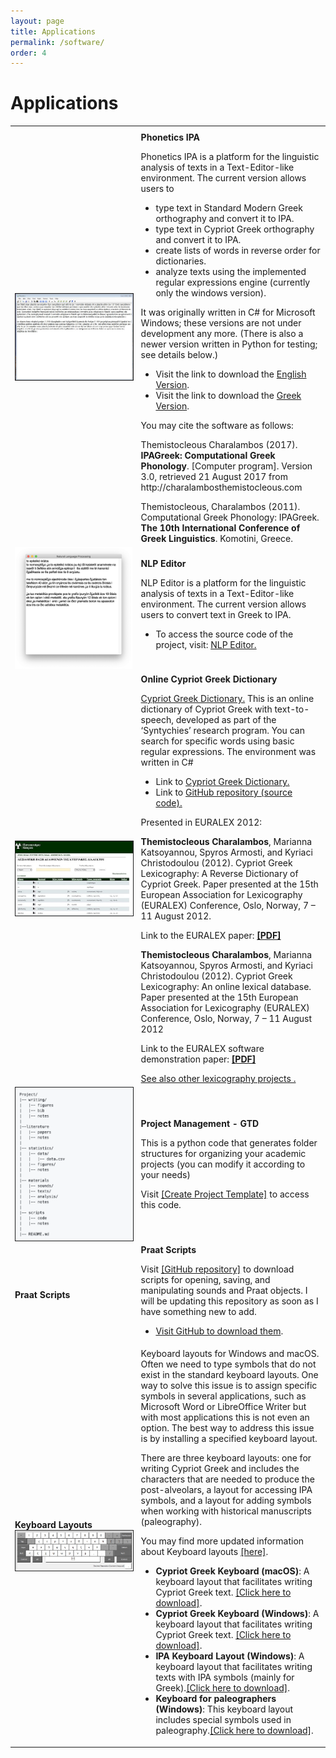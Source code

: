 ```yaml
---
layout: page
title: Applications
permalink: /software/
order: 4
---
```

<h1>Applications</h1>
<table>
    <tr>
        <th width="40%"></th>
        <th width="60%"></th>
    </tr>
    <tr>
        <td><a href="https://github.com/themistocleous/IPA_English"><img src="/img/img_papers/englishipa.jpg"  border="1" alt="IPA4"/></a></td>
        <td><strong>Phonetics IPA</strong><p></p>Phonetics IPA is a platform for the linguistic analysis of texts in a Text-Editor-like environment. The current version allows users to<p></p>
        <ul>
            <li>type text in Standard Modern Greek orthography and convert it to IPA.</li>
            <li>type text in Cypriot Greek orthography and convert it to IPA.</li>
            <li>create lists of words in reverse order for dictionaries.</li>
            <li>analyze texts using the implemented regular expressions engine (currently only the windows version).</li>
        </ul>
        <p></p>
        It was originally written in C# for Microsoft Windows; these versions are not under development any more. (There is also a newer version written in Python for testing; see details below.)
        <p></p>
        <ul>
            <li>Visit the link to download the <a href="https://github.com/themistocleous/IPA_English/raw/master/IPA4.zip">English Version</a>.</li>
            <li>Visit the link to download the <a href="https://github.com/themistocleous/IPA_Greek/raw/master/IPA4.zip">Greek Version</a>.</li>
        </ul>
        <p></p>
        You may cite the software as follows:<p></p>
        Themistocleous Charalambos (2017).  <b>IPAGreek: Computational Greek Phonology</b>. [Computer program]. Version 3.0, retrieved 21 August 2017 from http://charalambosthemistocleous.com<p></p>
        Themistocleous, Charalambos (2011). Computational Greek Phonology: IPAGreek. <b>The 10th International Conference of Greek Linguistics</b>. Komotini, Greece.</td>
    </tr>
    <tr>
        <td><a href="https://github.com/themistocleous/nlp_editor"><img src="/img/img_papers/nlp_editor.png" alt="NLP_Editor"/></a></td>
        <td><strong>NLP Editor</strong><p></p>NLP Editor is a platform for the linguistic analysis of texts in a Text-Editor-like environment. The current version allows users to convert text in Greek to IPA.<p></p>
        <ul>
        <li>To access the source code of the project, visit: <a href="https://github.com/themistocleous/nlp_editor">NLP Editor.</a></li>
        </ul></td>
    <tr>
        <td><a href="http://lexcy.library.ucy.ac.cy"><img src="/img/img_papers/dictionary.jpg" alt="Dictionary"  border="1" align="middle"></a></td>
        <td><strong>Online Cypriot Greek Dictionary</strong><p></p><a href="http://lexcy.library.ucy.ac.cy">Cypriot Greek Dictionary.</a>  This is an online dictionary of  Cypriot Greek with text-to-speech, developed as part of the ‘Syntychies’ research program. You can search for specific words using basic regular expressions. The environment was written in C#<p></p>
        <ul>
            <li>Link to <a href="http://lexcy.library.ucy.ac.cy">Cypriot Greek Dictionary.</a></li>
            <li>Link to <a href="https://github.com/themistocleous/CG_Dictionary">GitHub repository (source code).</a></li>
        </ul><p></p>
        <p>Presented in EURALEX 2012:<p></p><strong>Themistocleous Charalambos</strong>, Marianna Katsoyannou, Spyros Armosti, and Kyriaci Christodoulou (2012). Cypriot Greek Lexicography: A Reverse Dictionary of Cypriot Greek. Paper presented at the 15th European Association for Lexicography (EURALEX) Conference, Oslo, Norway, 7 – 11 August 2012.</p>
        <p>Link to the EURALEX paper: <a href="http://euralex.org/wp-content/themes/euralex/proceedings/Euralex%202012/pp262-266%20Themistocleus,%20Katsoyannou,%20Armosti%20and%20Christodoulou.pdf"><b>[PDF]</b></a></p>
        <p><strong>Themistocleous Charalambos</strong>, Marianna Katsoyannou, Spyros Armosti, and Kyriaci Christodoulou (2012). Cypriot Greek Lexicography: An online lexical database. Paper presented at the 15th European Association for Lexicography (EURALEX) Conference, Oslo, Norway, 7 – 11 August 2012</p><p>Link to the EURALEX software demonstration paper: <a href="http://euralex.org/wp-content/themes/euralex/proceedings/Euralex%202012/pp889-891%20Themistocleus,%20Katsoyannou,%20Armosti%20and%20Christodoulou.pdf"><b>[PDF]</b></a></p>
        <a href="{{ site.url }}/research/project/2014/12/31/Utilitarian_Dictionary.html">See also other lexicography projects .</a>
        </td>
    </tr>
        <td><a href="https://github.com/themistocleous/create_project_template">
        <img src="/img/img_papers/project.png" alt="Project"  border="1" align="middle"></a></td>
        <td><strong>Project Management - GTD</strong><p></p>This is a python code that generates folder structures for organizing your academic projects (you can modify it according to your needs)<p></p>
        Visit <a href="https://github.com/themistocleous/create_project_template">[Create Project Template]</a> to access this code.</td>
    </tr>
    <tr>
        <td><strong>Praat Scripts</strong></td>
        <td><strong>Praat Scripts</strong><p></p>Visit <a href="https://github.com/themistocleous/praat_scripts">[GitHub repository]</a> to download scripts for opening, saving, and manipulating sounds and Praat objects. I will be updating this repository as soon as I have something new to add. 
        <ul><li><a href="https://github.com/themistocleous">Visit GitHub to download them</a>.</li></ul></td>
    </tr>
    <tr>
        <td><strong>Keyboard Layouts</strong><img src="https://github.com/themistocleous/Keyboard_Layouts/raw/master/CG2.jpg"  border="1" alt="Keyboard"/></td>
        <td> Keyboard layouts for Windows and macOS. Often we need to type symbols that do not exist in the standard keyboard layouts. One way to solve this issue is to assign specific symbols in several applications, such as Microsoft Word or LibreOffice Writer but with most applications this is not even an option. The best way to address this issue is by installing a specified keyboard layout. 
        <p></p>There are three keyboard layouts: one for writing Cypriot Greek and includes the characters that are needed to produce the post-alveolars,  a layout for accessing IPA symbols, and a layout for adding symbols when working with historical manuscripts (paleography).
        <p></p>
        You may find more updated information about Keyboard layouts <a href="https://github.com/themistocleous/Keyboard_Layouts">[here]</a>.<p></p>
        <ul>
            <li><b>Cypriot Greek Keyboard (macOS)</b>: A keyboard layout that facilitates writing Cypriot Greek text. 
            <a href="https://github.com/themistocleous/Keyboard_Layouts/raw/master/CypriotGreek_MAC.zip">[Click here to download]</a>. </li>
            <li><b>Cypriot Greek Keyboard (Windows)</b>: A keyboard layout that facilitates writing Cypriot Greek text. <a href="https://github.com/themistocleous/Keyboard_Layouts/raw/master/CypriotGreekMonotonic.zip">[Click here to download]</a>.</li>
            <li><b>IPA Keyboard Layout (Windows)</b>: A keyboard layout that facilitates writing texts with IPA symbols (mainly for Greek).<a href="https://github.com/themistocleous/Keyboard_Layouts/raw/master/KeyboardLayout_IPAGreek.zip">[Click here to download]</a>.</li>
            <li><b>Keyboard for paleographers (Windows)</b>: This keyboard layout includes special symbols used in paleography.<a href="https://github.com/themistocleous/Keyboard_Layouts/raw/master/KeyboardLayout_Paleographic.zip">[Click here to download]</a>.</li>
        </ul></td>
    </tr>
</table>